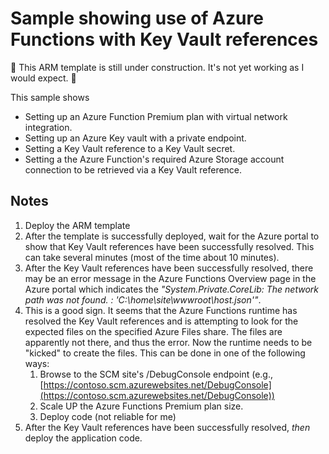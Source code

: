 # Sample showing use of Azure Functions with Key Vault references

:construction:
This ARM template is still under construction. It's not yet working as I would expect.
:construction:

This sample shows

- Setting up an Azure Function Premium plan with virtual network integration.
- Setting up an Azure Key vault with a private endpoint.
- Setting a Key Vault reference to a Key Vault secret.
- Setting a the Azure Function's required Azure Storage account connection to be retrieved via a Key Vault reference.

## Notes

1. Deploy the ARM template
1. After the template is successfully deployed, wait for the Azure portal to show that Key Vault references have been successfully resolved. This can take several minutes (most of the time about 10 minutes).
1. After the Key Vault references have been successfully resolved, there may be an error message in the Azure Functions Overview page in the Azure portal which indicates the _"System.Private.CoreLib: The network path was not found. : 'C:\home\site\wwwroot\host.json'"_.
1. This is a good sign.  It seems that the Azure Functions runtime has resolved the Key Vault references and is attempting to look for the expected files on the specified Azure Files share. The files are apparently not there, and thus the error.  Now the runtime needs to be "kicked" to create the files. This can be done in one of the following ways:
   1. Browse to the SCM site's /DebugConsole endpoint (e.g., [https://contoso.scm.azurewebsites.net/DebugConsole](https://contoso.scm.azurewebsites.net/DebugConsole))
   1. Scale UP the Azure Functions Premium plan size.
   1. Deploy code (not reliable for me)
1. After the Key Vault references have been successfully resolved, _then_ deploy the application code.
